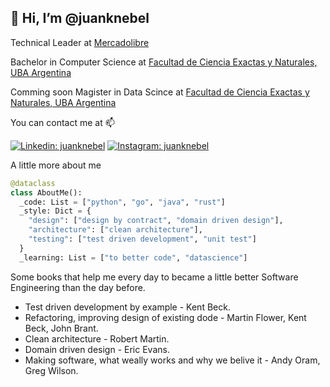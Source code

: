 ## 👋 Hi, I’m @juanknebel

Technical Leader at [Mercadolibre](https://www.mercadolibre.com.ar/)

Bachelor in Computer Science at [Facultad de Ciencia Exactas y Naturales, UBA Argentina](https://www.dc.uba.ar/)

Comming soon Magister in Data Scince at [Facultad de Ciencia Exactas y Naturales, UBA Argentina](http://datamining.dc.uba.ar/datamining/)

You can contact me at 📫

[![Linkedin: juanknebel](https://img.shields.io/badge/juanknebel-blue?style=flat-square&logo=Linkedin&logoColor=white&link=https://www.linkedin.com/in/juan-andres-knebel/?lipi=urn%3Ali%3Apage%3Ad_flagship3_feed%3BMB3mHCxjSQui7CcnFCTBHw%3D%3D)](https://www.linkedin.com/in/juan-andres-knebel/?lipi=urn%3Ali%3Apage%3Ad_flagship3_feed%3BMB3mHCxjSQui7CcnFCTBHw%3D%3D)
[![Instagram: juanknebel](https://img.shields.io/badge/pointertovoid-red?style=flat-square&logo=Instagram&logoColor=white&link=https://www.instagram.com/pointertovoid/?lipi=urn%3Ali%3Apage%3Ad_flagship3_feed%3BMB3mHCxjSQui7CcnFCTBHw%3D%3D)](https://www.instagram.com/pointertovoid/?lipi=urn%3Ali%3Apage%3Ad_flagship3_feed%3BMB3mHCxjSQui7CcnFCTBHw%3D%3D)

A little more about me
```python
@dataclass
class AboutMe():
  _code: List = ["python", "go", "java", "rust"]
  _style: Dict = {
    "design": ["design by contract", "domain driven design"],
    "architecture": ["clean architecture"],
    "testing": ["test driven development", "unit test"]
  }
  _learning: List = ["to better code", "datascience"]
```
Some books that help me every day to became a little better Software Engineering than the day before.
* Test driven development by example - Kent Beck.
* Refactoring, improving design of existing dode - Martin Flower, Kent Beck, John Brant.
* Clean architecture - Robert Martin.
* Domain driven design - Eric Evans.
* Making software, what weally works and why we belive it - Andy Oram, Greg Wilson.
<!---
juanknebel/juanknebel is a ✨ special ✨ repository because its `README.md` (this file) appears on your GitHub profile.
You can click the Preview link to take a look at your changes.
--->
